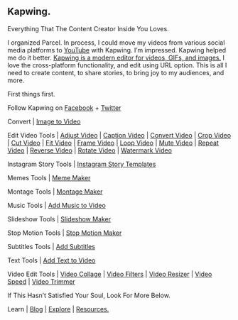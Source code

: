 ## Kapwing.

Everything That The Content Creator Inside You Loves.

I organized Parcel. In process, I could move my videos from various social media platforms to [YouTube](https://www.youtube.com/channel/UCQCznCqUhALucLSk6N8ROPA/playlists) with Kapwing. I’m impressed. Kapwing helped me do it better. [Kapwing is a modern editor for videos, GIFs, and images.](https://kapwing.com/) I love the cross-platform functionality, and edit using URL option. This is all I need to create content, to share stories, to bring joy to my audiences, and more.

First things first.

Follow Kapwing on [Facebook](https://www.facebook.com/KapwingVideos) + [Twitter](https://twitter.com/KapwingApp)

Convert | [Image to Video](https://www.kapwing.com/image-to-video)

Edit Video Tools | [Adjust Video](https://www.kapwing.com/adjust-video) | [Caption Video](https://www.kapwing.com/caption-video) | [Convert Video](https://www.kapwing.com/convert-video) | [Crop Video](https://www.kapwing.com/crop-video) | [Cut Video](https://www.kapwing.com/cut-video) | [Fit Video](https://www.kapwing.com/fit-video) | [Frame Video](https://www.kapwing.com/frame-video) | [Loop Video](https://www.kapwing.com/loop-video) | [Mute Video](https://www.kapwing.com/mute-video) | [Repeat Video](https://www.kapwing.com/repeat-video) | [Reverse Video](https://www.kapwing.com/reverse-video) | [Rotate Video](https://www.kapwing.com/rotate) | [Watermark Video](https://www.kapwing.com/watermark-video)

Instagram Story Tools | [Instagram Story Templates](https://www.kapwing.com/instagram-story-templates)

Memes Tools | [Meme Maker](https://www.kapwing.com/meme-maker)

Montage Tools | [Montage Maker](https://www.kapwing.com/montage)

Music Tools | [Add Music to Video](https://www.kapwing.com/add-music-to-video)

Slideshow Tools | [Slideshow Maker](https://www.kapwing.com/slideshow)

Stop Motion Tools | [Stop Motion Maker](https://www.kapwing.com/stop-motion)

Subtitles Tools | [Add Subtitles](https://www.kapwing.com/subtitles)

Text Tools | [Add Text to Video](https://www.kapwing.com/add-text-to-video)

Video Edit Tools | [Video Collage](https://www.kapwing.com/collage) | [Video Filters](https://www.kapwing.com/filters) | [Video Resizer](https://www.kapwing.com/resize-video) | [Video Speed](https://www.kapwing.com/change-video-speed) | [Video Trimmer](https://www.kapwing.com/trim-video)

If This Hasn’t Satisfied Your Soul, Look For More Below.

Learn | [Blog](https://www.kapwing.com/blog) | [Explore](https://www.kapwing.com/exploreall) | [Resources.](https://www.kapwing.com/resources)
